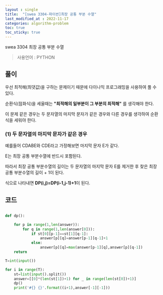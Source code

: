 ```yaml
---
layout : single
title:  "[swea 3304-파이썬]최장 공통 부분 수열"
last_modified_at : 2022-11-17
categories: algorithm-problem
toc: true
toc_sticky: true
---
```


swea 3304 최장 공통 부분 수열


> 사용언어 : PYTHON

## 풀이

우선 최적해(최댓값)을 구하는 문제이기 때문에 다이나믹 프로그래밍을 사용하여 풀 수 있다.  

순환식(점화식)을 세울때는 **"최적해의 일부분이 그 부분의 최적해"** 를 생각해야 한다.  

이 문제 같은 경우는 두 문자열의 마지막 문자가 같은 경우와 다른 경우를 생각하여 순환식을 세워야 한다.

### (1) 두 문자열의 마지막 문자가 같은 경우
예를들어 CDABE와 CDE라고 가정해보면 마지막 문자 E가 같다.  

E는 최장 공통 부분수열에 반드시 포함된다.  

따라서 최장 공통 부분수열의 길이는 두 문자열의 마지막 문자 E를 제거한 후 찾은 최장 공통 부분수열의 길이 + 1이 된다.

식으로 나타내면 **DP(i,j)=DP(i-1,j-1)+1**이 된다.





## 코드

```python

def dp():

    for p in range(1,len(answer)):
        for q in range(1,len(answer[0])):
            if st[0][p-1]==st[1][q-1]:
                answer[p][q]=answer[p-1][q-1]+1
            else:
                answer[p][q]=max(answer[p-1][q],answer[p][q-1])
    return

T=int(input())

for i in range(T):
    st=list(input().split())
    answer=[[0]*(len(st[1])+1) for _ in range(len(st[0])+1)]
    dp()
    print('#{} {}'.format((i+1),answer[-1][-1]))
    

```
